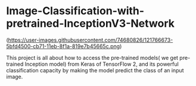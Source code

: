 

# Image-Classification-with-pretrained-InceptionV3-Network

(https://user-images.githubusercontent.com/74680826/121766673-5bfd4500-cb71-11eb-8f1a-819e7b45665c.png)

This project is all about how to access the pre-trained models( we get pre-trained Inception model) from Keras of TensorFlow 2, and  its powerful classification capacity by making the model predict the class of an input image.
